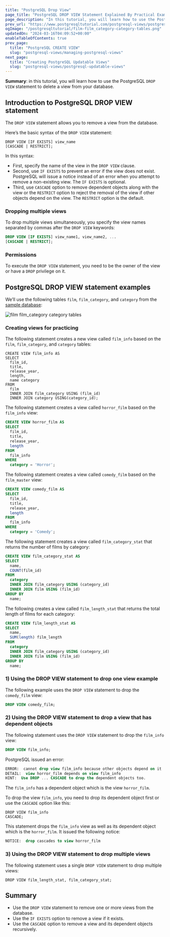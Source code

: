 ```yaml
---
title: "PostgreSQL Drop View"
page_title: "PostgreSQL DROP VIEW Statement Explained By Practical Examples"
page_description: "In this tutorial, you will learn how to use the PostgreSQL DROP VIEW statement to remove one or more views from the database."
prev_url: "https://www.postgresqltutorial.com/postgresql-views/postgresql-drop-view/"
ogImage: "/postgresqltutorial/film-film_category-category-tables.png"
updatedOn: "2024-03-16T04:09:52+00:00"
enableTableOfContents: true
prev_page: 
  title: "PostgreSQL CREATE VIEW"
  slug: "postgresql-views/managing-postgresql-views"
next_page: 
  title: "Creating PostgreSQL Updatable Views"
  slug: "postgresql-views/postgresql-updatable-views"
---
```





**Summary**: in this tutorial, you will learn how to use the PostgreSQL `DROP VIEW` statement to delete a view from your database.


## Introduction to PostgreSQL DROP VIEW statement

The `DROP VIEW` statement allows you to remove a view from the database.

Here’s the basic syntax of the `DROP VIEW` statement:


```pgsqlsql
DROP VIEW [IF EXISTS] view_name 
[CASCADE | RESTRICT];
```
In this syntax:

* First, specify the name of the view in the `DROP VIEW` clause.
* Second, use `IF EXISTS` to prevent an error if the view does not exist. PostgreSQL will issue a notice instead of an error when you attempt to remove a non\-existing view. The `IF EXISTS` is optional.
* Third, use `CASCADE` option to remove dependent objects along with the view or the `RESTRICT` option to reject the removal of the view if other objects depend on the view. The `RESTRICT` option is the default.


### Dropping multiple views

To drop multiple views simultaneously, you specify the view names separated by commas after the `DROP VIEW` keywords:


```sql
DROP VIEW [IF EXISTS] view_name1, view_name2, ...
[CASCADE | RESTRICT];
```

### Permissions

To execute the `DROP VIEW` statement, you need to be the owner of the view or have a `DROP` privilege on it.


## PostgreSQL DROP VIEW statement examples

We’ll use the following tables `film`, `film_category`, and `category` from the [sample database](../postgresql-getting-started/postgresql-sample-database):

![film film_category category tables](/postgresqltutorial/film-film_category-category-tables.png)
### Creating views for practicing

The following statement creates a new view called `film_info` based on the `film`, `film_category`, and `category` tables:


```shell
CREATE VIEW film_info AS 
SELECT 
  film_id, 
  title, 
  release_year, 
  length, 
  name category 
FROM 
  film 
  INNER JOIN film_category USING (film_id) 
  INNER JOIN category USING(category_id);
```
The following statement creates a view called `horror_film` based on the `film_info` view:


```sql
CREATE VIEW horror_film AS 
SELECT 
  film_id, 
  title, 
  release_year, 
  length 
FROM 
  film_info 
WHERE 
  category = 'Horror';
```
The following statement creates a view called `comedy_film` based on the `film_master` view:


```sql
CREATE VIEW comedy_film AS 
SELECT 
  film_id, 
  title, 
  release_year, 
  length 
FROM 
  film_info 
WHERE 
  category = 'Comedy';
```
The following statement creates a view called `film_category_stat` that returns the number of films by category:


```sql
CREATE VIEW film_category_stat AS 
SELECT 
  name, 
  COUNT(film_id) 
FROM 
  category 
  INNER JOIN film_category USING (category_id) 
  INNER JOIN film USING (film_id) 
GROUP BY 
  name;
```
The following creates a view called `film_length_stat` that returns the total length of films for each category:


```sql
CREATE VIEW film_length_stat AS 
SELECT 
  name, 
  SUM(length) film_length 
FROM 
  category 
  INNER JOIN film_category USING (category_id) 
  INNER JOIN film USING (film_id) 
GROUP BY 
  name;
```

### 1\) Using the DROP VIEW statement to drop one view example

The following example uses the `DROP VIEW` statement to drop the `comedy_film` view:


```sql
DROP VIEW comedy_film;
```

### 2\) Using the DROP VIEW statement to drop a view that has dependent objects

The following statement uses the `DROP VIEW` statement to drop the `film_info` view:


```sql
DROP VIEW film_info;
```
PostgreSQL issued an error:


```sql
ERROR:  cannot drop view film_info because other objects depend on it
DETAIL:  view horror_film depends on view film_info
HINT:  Use DROP ... CASCADE to drop the dependent objects too.
```
The `film_info` has a dependent object which is the view `horror_film`.

To drop the view `film_info`, you need to drop its dependent object first or use the `CASCADE` option like this:


```http
DROP VIEW film_info
CASCADE;
```
This statement drops the `film_info` view as well as its dependent object which is the `horror_film`. It issued the following notice:


```sql
NOTICE:  drop cascades to view horror_film
```

### 3\) Using the DROP VIEW statement to drop multiple views

The following statement uses a single `DROP VIEW` statement to drop multiple views:


```
DROP VIEW film_length_stat, film_category_stat;
```

## Summary

* Use the `DROP VIEW` statement to remove one or more views from the database.
* Use the `IF EXISTS` option to remove a view if it exists.
* Use the `CASCADE` option to remove a view and its dependent objects recursively.

